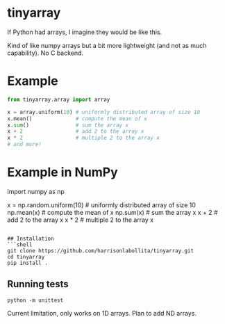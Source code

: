 # tinyarray

If Python had arrays, I imagine they would be like this. 

Kind of like numpy arrays but a bit more lightweight (and not as much capability). No C backend.


# Example
```python
from tinyarray.array import array

x = array.uniform(10) # uniformly distributed array of size 10
x.mean()              # compute the mean of x
x.sum()               # sum the array x
x + 2                 # add 2 to the array x
x * 2                 # multiple 2 to the array x
# and more!
```

# Example in NumPy
import numpy as np

x = np.random.uniform(10) # uniformly distributed array of size 10
np.mean(x)                # compute the mean of x
np.sum(x)                 # sum the array x
x + 2                     # add 2 to the array x
x * 2                     # multiple 2 to the array x
```

## Installation
```shell
git clone https://github.com/harrisonlabollita/tinyarray.git
cd tinyarray
pip install .
```

## Running tests

```shell
python -m unittest
```

Current limitation, only works on 1D arrays. Plan to add ND arrays.
